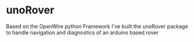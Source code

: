 unoRover
========

Based on the OpenWire python Framework I've built the unoRover package to handle navigation and diagnostics of an arduino based rover
